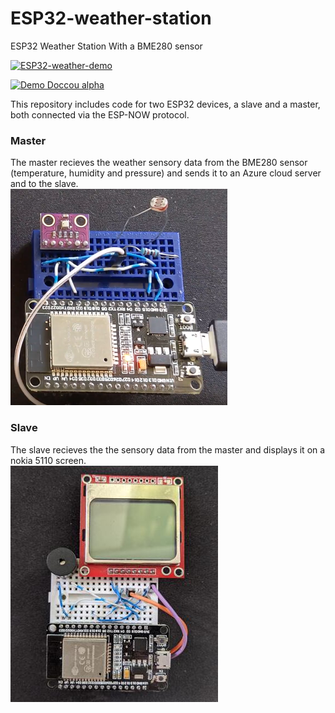 # ESP32-weather-station
ESP32 Weather Station With a BME280 sensor

[![ESP32-weather-demo](https://j.gifs.com/wV4jOm.gif)](https://www.youtube.com/watch?v=isHvux5kYK0)

[![Demo Doccou alpha](http://share.gifyoutube.com/KzB6Gb.gif)](https://www.youtube.com/watch?v=ek1j272iAmc)

This repository includes code for two ESP32 devices, a slave and a master, both connected via the ESP-NOW protocol.  

### Master
The master recieves the weather sensory data from the BME280 sensor (temperature, humidity and pressure) and sends it to an Azure cloud server and to the slave.<br>
![Master image](/images/master.png)


### Slave
The slave recieves the the sensory data from the master and displays it on a nokia 5110 screen.<br>
![Slave image](/images/slave.jpg)

